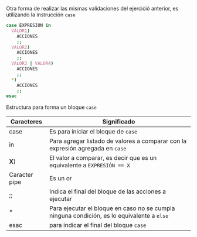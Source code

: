 Otra forma de realizar las mismas validaciones del ejercició anterior, es utilizando la instrucción `case`

```bash
case EXPRESIÓN in
  VALOR1)
    ACCIONES
    ;;
  VALOR2)
    ACCIONES
    ;;
  VALOR3 | VALOR4)
    ACCIONES
    ;;
  *)
    ACCIONES
    ;;
esac
```

Estructura para forma un bloque `case`

Caracteres | Significado
--- | ---
case | Es para iniciar el bloque de `case`
in | Para agregar listado de valores a comparar con la expresión agregada en `case`
**X**) | El valor a comparar, es decir que es un equivalente a `EXPRESIÓN == X`
Caracter pipe | Es un or 
;; | Indica el final del bloque de las acciones a ejecutar 
\* | Para ejecutar el bloque en caso no se cumpla ninguna condición, es lo equivalente a `else`
esac | para indicar el final del bloque `case`
